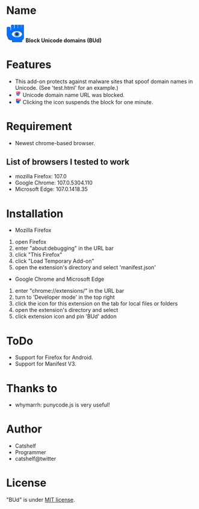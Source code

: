 # Name
<h4>
<img alt="Icon of 'Block Unicode domains'" src="icons/icon.png">
Block Unicode domains (BUd)
</h4>


# Features
* This add-on protects against malware sites that spoof domain names in Unicode. (See 'test.html' for an example.)
* <img alt="status - Block" height="16px" width="16px" src="icons/BUd_block.png"> Unicode domain name URL was blocked.
* <img alt="status - Off" height="16px" width="16px" src="icons/BUd_off.png"> Clicking the icon suspends the block for one minute.


# Requirement
* Newest chrome-based browser.
## List of browsers I tested to work
* mozilla Firefox:  107.0
* Google Chrome:    107.0.5304.110
* Microsoft Edge:   107.0.1418.35


# Installation
* Mozilla Firefox
1. open Firefox
2. enter "about:debugging" in the URL bar
3. click "This Firefox"
4. click "Load Temporary Add-on"
5. open the extension's directory and select 'manifest.json'

* Google Chrome and Microsoft Edge
1. enter "chrome://extensions/" in the URL bar
2. turn to 'Developer mode' in the top right
3. click the icon for this extension on the tab for local files or folders
4. open the extension's directory and select
5. click extension icon and pin 'BUd' addon


# ToDo
* Support for Firefox for Android.
* Support for Manifest V3.


# Thanks to
* whymarrh: punycode.js is very useful!


# Author
* Catshelf
* Programmer
* catshelf@twitter


# License
"BUd" is under [MIT license](https://en.wikipedia.org/wiki/MIT_License).
